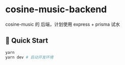# cosine-music-backend

cosine-music 的 后端，计划使用 express + prisma 试水

## 🍨 Quick Start

```bash
yarn
yarn dev # 启动开发环境
```
